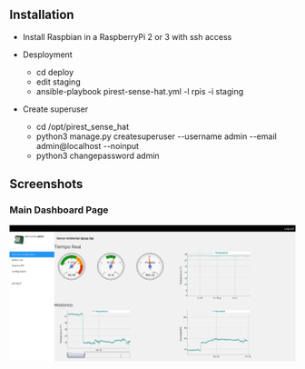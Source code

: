 ## Installation
* Install Raspbian in a RaspberryPi 2 or 3 with ssh access

* Desployment
  * cd deploy
  * edit staging
  * ansible-playbook pirest-sense-hat.yml -l rpis -i staging

* Create superuser
  * cd /opt/pirest_sense_hat
  * python3 manage.py createsuperuser --username admin --email admin@localhost --noinput
  * python3 changepassword admin
## Screenshots

### Main Dashboard Page
![tutua](screenshots/env_sensors.png)


